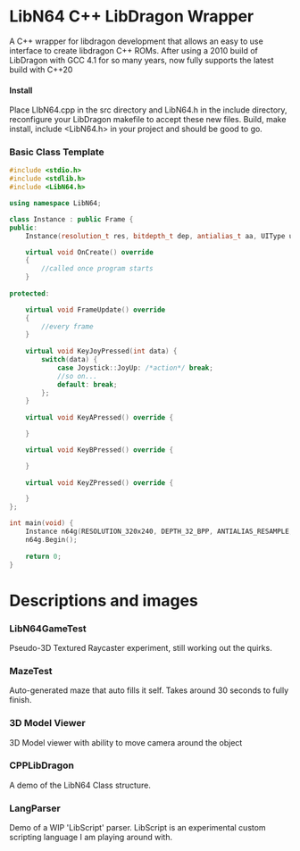 # LibN64 C++ LibDragon Wrapper
A C++ wrapper for libdragon development that allows an easy to use interface to create libdragon C++ ROMs. After using a 2010 build of LibDragon with GCC 4.1 for so many years, now fully supports the latest build with C++20

#### Install
Place LIbN64.cpp in the src directory and LibN64.h in the include directory, reconfigure your LibDragon makefile to accept these new files. Build, make install, include <LibN64.h> in your project and should be good to go.

### Basic Class Template
```c++
#include <stdio.h>
#include <stdlib.h>
#include <LibN64.h>

using namespace LibN64;

class Instance : public Frame {
public:
    Instance(resolution_t res, bitdepth_t dep, antialias_t aa, UIType ui) : Frame(res, dep, aa, ui) {}

    virtual void OnCreate() override 
    {
        //called once program starts
    }
    
protected:

    virtual void FrameUpdate() override
    {	
        //every frame
    }
    
    virtual void KeyJoyPressed(int data) {
        switch(data) {
            case Joystick::JoyUp: /*action*/ break;
            //so on...
            default: break;
        };
    }
    
    virtual void KeyAPressed() override {

    }

    virtual void KeyBPressed() override {

    }
    
    virtual void KeyZPressed() override {

    }
};

int main(void) {
    Instance n64g(RESOLUTION_320x240, DEPTH_32_BPP, ANTIALIAS_RESAMPLE, Frame::UIType::GUI);
    n64g.Begin();
   
    return 0;
}
```


# Descriptions and images
### LibN64GameTest
Pseudo-3D Textured Raycaster experiment, still working out the quirks.



### MazeTest
Auto-generated maze that auto fills it self. Takes around 30 seconds to fully finish.



### 3D Model Viewer
3D Model viewer with ability to move camera around the object



### CPPLibDragon
A demo of the LibN64 Class structure.


### LangParser
Demo of a WIP 'LibScript' parser. LibScript is an experimental custom scripting language I am playing around with.

